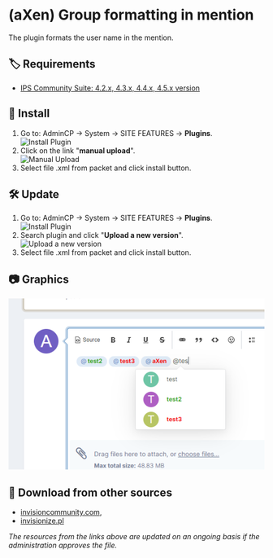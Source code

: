 # (aXen) Group formatting in mention

The plugin formats the user name in the mention.

## 🏷️ Requirements

- [IPS Community Suite: 4.2.x, 4.3.x, 4.4.x, 4.5.x version](https://invisioncommunity.com/)

## 🧰 Install

1. Go to: AdminCP -> System -> SITE FEATURES -> **Plugins**.  
   ![Install Plugin](https://files.axendev.net/github/plugins/admincp_select.png)
2. Click on the link "**manual upload**".  
   ![Manual Upload](https://files.axendev.net/github/plugins/manual_upload.png)
3. Select file .xml from packet and click install button.

## 🛠️ Update

1. Go to: AdminCP -> System -> SITE FEATURES -> **Plugins**.  
   ![Install Plugin](https://files.axendev.net/github/plugins/admincp_select.png)
2. Search plugin and click "**Upload a new version**".  
   ![Upload a new version](https://files.axendev.net/github/plugins/new_version_upload.png)
3. Select file .xml from packet and click install button.

## 📷 Graphics

![1](https://github.com/aXenDeveloper/ips-group-formatting-in-mention/blob/master/1.png?raw=true)

## 🔌 Download from other sources

- [invisioncommunity.com](https://invisioncommunity.com/files/file/9273-axen-group-formatting-in-mention/),
- [invisionize.pl](https://forum.invisionize.pl/files/file/788-axen-group-formatting-in-mention/)

_The resources from the links above are updated on an ongoing basis if the administration approves the file._
